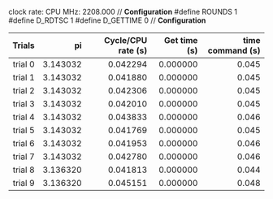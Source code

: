 clock rate:
CPU MHz:             2208.000
// **Configuration**
#define ROUNDS 1
#define D_RDTSC 1
#define D_GETTIME 0
// **Configuration**

| Trials | pi | Cycle/CPU rate (s) | Get time (s) | time command (s) |
|-:|-:|-:|-:|-:|
| trial 0 |  3.143032 | 0.042294 | 0.000000 | 0.045 |
| trial 1 |  3.143032 | 0.041880 | 0.000000 | 0.045 |
| trial 2 |  3.143032 | 0.042306 | 0.000000 | 0.045 |
| trial 3 |  3.143032 | 0.042010 | 0.000000 | 0.045 |
| trial 4 |  3.143032 | 0.043833 | 0.000000 | 0.046 |
| trial 5 |  3.143032 | 0.041769 | 0.000000 | 0.045 |
| trial 6 |  3.143032 | 0.041953 | 0.000000 | 0.046 |
| trial 7 |  3.143032 | 0.042780 | 0.000000 | 0.046 |
| trial 8 |  3.136320 | 0.041813 | 0.000000 | 0.044 |
| trial 9 |  3.136320 | 0.045151 | 0.000000 | 0.048 |
